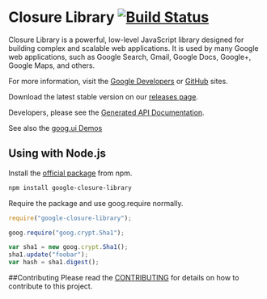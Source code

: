# Closure Library [![Build Status](https://travis-ci.org/google/closure-library.svg?branch=master)](https://travis-ci.org/google/closure-library)

Closure Library is a powerful, low-level JavaScript library designed
for building complex and scalable web applications. It is used by many
Google web applications, such as Google Search, Gmail, Google Docs,
Google+, Google Maps, and others.

For more information, visit the
[Google Developers](https://developers.google.com/closure/library) or
[GitHub](https://github.com/google/closure-library) sites.

Download the latest stable version on our [releases page](https://github.com/google/closure-library/releases).

Developers, please see the
[Generated API Documentation](https://google.github.io/closure-library/api/).

See also the
[goog.ui Demos](https://google.github.io/closure-library/source/closure/goog/demos/)

## Using with Node.js
Install the [official package](https://www.npmjs.com/package/google-closure-library) from npm.

```bash
npm install google-closure-library
```

Require the package and use goog.require normally.

```js
require("google-closure-library");

goog.require("goog.crypt.Sha1");

var sha1 = new goog.crypt.Sha1();
sha1.update("foobar");
var hash = sha1.digest();
```

##Contributing
Please read the [CONTRIBUTING](https://github.com/xamuel/closure-library/blob/master/CONTRIBUTING) for details on how to contribute to this project.

